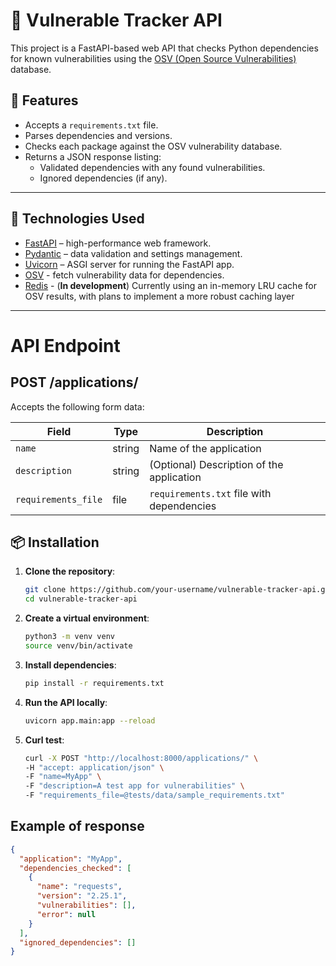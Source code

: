 # 🔐 Vulnerable Tracker API

This project is a FastAPI-based web API that checks Python dependencies for known vulnerabilities using the [OSV (Open Source Vulnerabilities)](https://osv.dev/) database.

## 🚀 Features

- Accepts a `requirements.txt` file.
- Parses dependencies and versions.
- Checks each package against the OSV vulnerability database.
- Returns a JSON response listing:
  - Validated dependencies with any found vulnerabilities.
  - Ignored dependencies (if any).

---

## 🧰 Technologies Used

- [FastAPI](https://fastapi.tiangolo.com/) – high-performance web framework.
- [Pydantic](https://docs.pydantic.dev/) – data validation and settings management.
- [Uvicorn](https://www.uvicorn.org/) – ASGI server for running the FastAPI app.
- [OSV](https://osv.dev/) -  fetch vulnerability data for dependencies.
- [Redis](https://www.redis.io/) - (**In development**) Currently using an in-memory LRU cache for OSV results, with plans to implement a more robust caching layer
---

# API Endpoint

## POST /applications/

Accepts the following form data:

| Field           | Type   | Description                                      |
|-----------------|--------|--------------------------------------------------|
| `name`          | string | Name of the application                         |
| `description`   | string | (Optional) Description of the application        |
| `requirements_file` | file   | `requirements.txt` file with dependencies     |

## 📦 Installation

1. **Clone the repository**:

   ```bash
   git clone https://github.com/your-username/vulnerable-tracker-api.git
   cd vulnerable-tracker-api
   ```
2. **Create a virtual environment**:
    ```bash
    python3 -m venv venv
    source venv/bin/activate
    ```
3. **Install dependencies**:
    ```bash
    pip install -r requirements.txt
    ```
4. **Run the API locally**:
    ```bash
    uvicorn app.main:app --reload
    ```
5. **Curl test**:
    ```bash
    curl -X POST "http://localhost:8000/applications/" \
    -H "accept: application/json" \
    -F "name=MyApp" \
    -F "description=A test app for vulnerabilities" \
    -F "requirements_file=@tests/data/sample_requirements.txt"
    ```

## Example of response
  ```json
  {
    "application": "MyApp",
    "dependencies_checked": [
      {
        "name": "requests",
        "version": "2.25.1",
        "vulnerabilities": [],
        "error": null
      }
    ],
    "ignored_dependencies": []
  }
  ```
